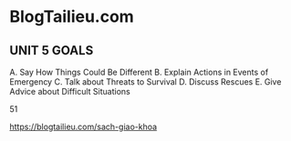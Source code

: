 # BlogTailieu.com

## UNIT 5 GOALS

A. Say How Things Could Be Different
B. Explain Actions in Events of Emergency
C. Talk about Threats to Survival
D. Discuss Rescues
E. Give Advice about Difficult Situations

51

https://blogtailieu.com/sach-giao-khoa